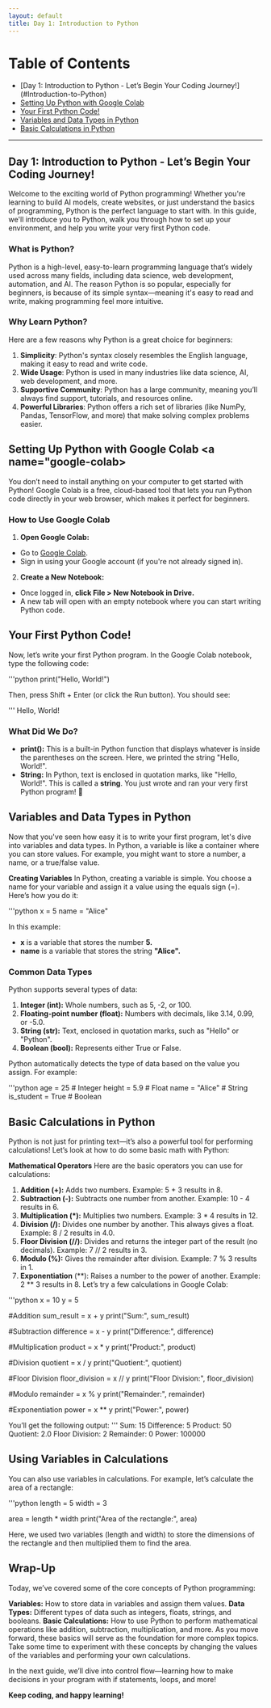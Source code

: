 ```yaml
---
layout: default
title: Day 1: Introduction to Python
---
```


# Table of Contents
- [Day 1: Introduction to Python - Let’s Begin Your Coding Journey!] (#Introduction-to-Python)
- [Setting Up Python with Google Colab](#google-colab)
- [Your First Python Code!](#first-code)
- [Variables and Data Types in Python](#Variables-and-data-types)
- [Basic Calculations in Python](#basic-calculations)

---

## Day 1: Introduction to Python - Let’s Begin Your Coding Journey! <a name="Introduction-to-Python"></a>
Welcome to the exciting world of Python programming! Whether you're learning to build AI models, create websites, or just understand the basics of programming, Python is the perfect language to start with. In this guide, we'll introduce you to Python, walk you through how to set up your environment, and help you write your very first Python code.

### What is Python?
Python is a high-level, easy-to-learn programming language that’s widely used across many fields, including data science, web development, automation, and AI. The reason Python is so popular, especially for beginners, is because of its simple syntax—meaning it's easy to read and write, making programming feel more intuitive.

### Why Learn Python?
Here are a few reasons why Python is a great choice for beginners:

1. **Simplicity**: Python's syntax closely resembles the English language, making it easy to read and write code.
2. **Wide Usage**: Python is used in many industries like data science, AI, web development, and more.
3. **Supportive Community**: Python has a large community, meaning you’ll always find support, tutorials, and resources online.
4. **Powerful Libraries**: Python offers a rich set of libraries (like NumPy, Pandas, TensorFlow, and more) that make solving complex problems easier.

## Setting Up Python with Google Colab <a name="google-colab></a>
You don’t need to install anything on your computer to get started with Python! Google Colab is a free, cloud-based tool that lets you run Python code directly in your web browser, which makes it perfect for beginners.

### How to Use Google Colab
1. **Open Google Colab:**

- Go to [Google Colab](https://colab.research.google.com/).
- Sign in using your Google account (if you're not already signed in).

2. **Create a New Notebook:**

- Once logged in, **click File > New Notebook in Drive.**
- A new tab will open with an empty notebook where you can start writing Python code.

## Your First Python Code!  <a name="first-code"></a>
Now, let’s write your first Python program. In the Google Colab notebook, type the following code:

'''python 
print("Hello, World!")

Then, press Shift + Enter (or click the Run button). You should see:

'''
Hello, World!

### What Did We Do?
- **print():** This is a built-in Python function that displays whatever is inside the parentheses on the screen. Here, we printed the string "Hello, World!".
- **String:** In Python, text is enclosed in quotation marks, like "Hello, World!". This is called a **string**.
You just wrote and ran your very first Python program! 🎉


## Variables and Data Types in Python <a name="Variables-and-data-types"></a>
Now that you've seen how easy it is to write your first program, let's dive into variables and data types. In Python, a variable is like a container where you can store values. For example, you might want to store a number, a name, or a true/false value.

**Creating Variables**
In Python, creating a variable is simple. You choose a name for your variable and assign it a value using the equals sign (=). Here’s how you do it:

'''python
x = 5
name = "Alice"

In this example:
- **x** is a variable that stores the number **5.**
- **name** is a variable that stores the string **"Alice".**


### Common Data Types
Python supports several types of data:
1. **Integer (int):** Whole numbers, such as 5, -2, or 100.
2. **Floating-point number (float):** Numbers with decimals, like 3.14, 0.99, or -5.0.
3. **String (str):** Text, enclosed in quotation marks, such as "Hello" or "Python".
4. **Boolean (bool):** Represents either True or False.

Python automatically detects the type of data based on the value you assign. For example:

'''python
age = 25           # Integer
height = 5.9       # Float
name = "Alice"     # String
is_student = True  # Boolean

## Basic Calculations in Python <a name="basic-calculations"></a>
Python is not just for printing text—it’s also a powerful tool for performing calculations! Let’s look at how to do some basic math with Python:

**Mathematical Operators**
Here are the basic operators you can use for calculations:

1. **Addition (+):** Adds two numbers.
Example: 5 + 3 results in 8.
2. **Subtraction (-):** Subtracts one number from another.
Example: 10 - 4 results in 6.
3. **Multiplication (*):** Multiplies two numbers.
Example: 3 * 4 results in 12.
4. **Division (/):** Divides one number by another. This always gives a float.
Example: 8 / 2 results in 4.0.
5. **Floor Division (//):** Divides and returns the integer part of the result (no decimals).
Example: 7 // 2 results in 3.
6. **Modulo (%):** Gives the remainder after division.
Example: 7 % 3 results in 1.
7. **Exponentiation** (**): Raises a number to the power of another.
Example: 2 ** 3 results in 8.
Let’s try a few calculations in Google Colab:

'''python
x = 10
y = 5

#Addition
sum_result = x + y
print("Sum:", sum_result)

#Subtraction
difference = x - y
print("Difference:", difference)

#Multiplication
product = x * y
print("Product:", product)

#Division
quotient = x / y
print("Quotient:", quotient)

#Floor Division
floor_division = x // y
print("Floor Division:", floor_division)

#Modulo
remainder = x % y
print("Remainder:", remainder)

#Exponentiation
power = x ** y
print("Power:", power)

You’ll get the following output:
'''
Sum: 15
Difference: 5
Product: 50
Quotient: 2.0
Floor Division: 2
Remainder: 0
Power: 100000

## Using Variables in Calculations
You can also use variables in calculations. For example, let’s calculate the area of a rectangle:

'''python
length = 5
width = 3

area = length * width
print("Area of the rectangle:", area)


Here, we used two variables (length and width) to store the dimensions of the rectangle and then multiplied them to find the area.


## Wrap-Up
Today, we’ve covered some of the core concepts of Python programming:

**Variables:** How to store data in variables and assign them values.
**Data Types:** Different types of data such as integers, floats, strings, and booleans.
**Basic Calculations:** How to use Python to perform mathematical operations like addition, subtraction, multiplication, and more.
As you move forward, these basics will serve as the foundation for more complex topics. Take some time to experiment with these concepts by changing the values of the variables and performing your own calculations.

In the next guide, we’ll dive into control flow—learning how to make decisions in your program with if statements, loops, and more!

**Keep coding, and happy learning!**
